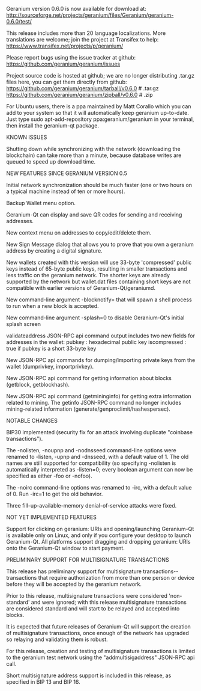 Geranium version 0.6.0 is now available for download at:
http://sourceforge.net/projects/geranium/files/Geranium/geranium-0.6.0/test/

This release includes more than 20 language localizations.
More translations are welcome; join the
project at Transifex to help:
https://www.transifex.net/projects/p/geranium/

Please report bugs using the issue tracker at github:
https://github.com/geranium/geranium/issues

Project source code is hosted at github; we are no longer
distributing .tar.gz files here, you can get them
directly from github:
https://github.com/geranium/geranium/tarball/v0.6.0  # .tar.gz
https://github.com/geranium/geranium/zipball/v0.6.0  # .zip

For Ubuntu users, there is a ppa maintained by Matt Corallo which
you can add to your system so that it will automatically keep
geranium up-to-date.  Just type
sudo apt-add-repository ppa:geranium/geranium
in your terminal, then install the geranium-qt package.


KNOWN ISSUES

Shutting down while synchronizing with the network
(downloading the blockchain) can take more than a minute,
because database writes are queued to speed up download
time.


NEW FEATURES SINCE GERANIUM VERSION 0.5

Initial network synchronization should be much faster
(one or two hours on a typical machine instead of ten or more
hours).

Backup Wallet menu option.

Geranium-Qt can display and save QR codes for sending
and receiving addresses.

New context menu on addresses to copy/edit/delete them.

New Sign Message dialog that allows you to prove that you
own a geranium address by creating a digital
signature.

New wallets created with this version will
use 33-byte 'compressed' public keys instead of
65-byte public keys, resulting in smaller
transactions and less traffic on the geranium
network. The shorter keys are already supported
by the network but wallet.dat files containing
short keys are not compatible with earlier
versions of Geranium-Qt/geraniumd.

New command-line argument -blocknotify=<command>
that will spawn a shell process to run <command> 
when a new block is accepted.

New command-line argument -splash=0 to disable
Geranium-Qt's initial splash screen

validateaddress JSON-RPC api command output includes
two new fields for addresses in the wallet:
pubkey : hexadecimal public key
iscompressed : true if pubkey is a short 33-byte key

New JSON-RPC api commands for dumping/importing
private keys from the wallet (dumprivkey, importprivkey).

New JSON-RPC api command for getting information about
blocks (getblock, getblockhash).

New JSON-RPC api command (getmininginfo) for getting
extra information related to mining. The getinfo
JSON-RPC command no longer includes mining-related
information (generate/genproclimit/hashespersec).



NOTABLE CHANGES

BIP30 implemented (security fix for an attack involving
duplicate "coinbase transactions").

The -nolisten, -noupnp and -nodnsseed command-line
options were renamed to -listen, -upnp and -dnsseed,
with a default value of 1. The old names are still
supported for compatibility (so specifying -nolisten
is automatically interpreted as -listen=0; every
boolean argument can now be specified as either
-foo or -nofoo).

The -noirc command-line options was renamed to
-irc, with a default value of 0. Run -irc=1 to
get the old behavior.

Three fill-up-available-memory denial-of-service
attacks were fixed.


NOT YET IMPLEMENTED FEATURES

Support for clicking on geranium: URIs and
opening/launching Geranium-Qt is available only on Linux,
and only if you configure your desktop to launch
Geranium-Qt. All platforms support dragging and dropping
geranium: URIs onto the Geranium-Qt window to start
payment.


PRELIMINARY SUPPORT FOR MULTISIGNATURE TRANSACTIONS

This release has preliminary support for multisignature
transactions-- transactions that require authorization
from more than one person or device before they
will be accepted by the geranium network.

Prior to this release, multisignature transactions
were considered 'non-standard' and were ignored;
with this release multisignature transactions are
considered standard and will start to be relayed
and accepted into blocks.

It is expected that future releases of Geranium-Qt
will support the creation of multisignature transactions,
once enough of the network has upgraded so relaying
and validating them is robust.

For this release, creation and testing of multisignature
transactions is limited to the geranium test network using
the "addmultisigaddress" JSON-RPC api call.

Short multisignature address support is included in this
release, as specified in BIP 13 and BIP 16.
